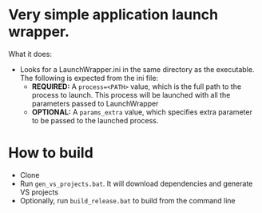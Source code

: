 
# Very simple application launch wrapper.

What it does:

* Looks for a LaunchWrapper.ini in the same directory as the executable. The following is expected from the ini file:
	* **REQUIRED:** A `process=<PATH>` value, which is the full path to the process to launch. This process will be launched with all the parameters passed to LaunchWrapper
	* **OPTIONAL:** A `params_extra` value, which specifies extra parameter to be passed to the launched process.


# How to build

* Clone
* Run `gen_vs_projects.bat`. It will download dependencies and generate VS projects
* Optionally, run `build_release.bat` to build from the command line


